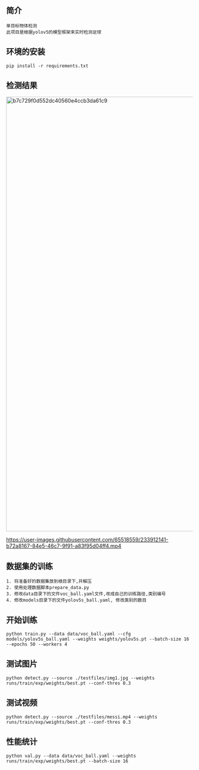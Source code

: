 <!--
 * @Date: 2023-04-24 09:05:55
 * @Author: Bruce
 * @Description: 
-->
## 简介

```
单目标物体检测
此项目是根据yolov5的模型框架来实时检测足球
```

## 环境的安装

```
pip install -r requirements.txt
```

## **检测结果**

<img width="1172" alt="b7c729f0d552dc40560e4ccb3da61c9" src="https://user-images.githubusercontent.com/65518559/234010629-f67a7b2a-4422-4785-a42d-8d401edebcb9.png">

https://user-images.githubusercontent.com/65518559/233912141-b72a8167-84e5-46c7-9f91-a83f95d04ff4.mp4

## 数据集的训练

```
1. 将准备好的数据集放到根目录下,并解压
2. 使用处理数据脚本prepare_data.py
3. 修改data目录下的文件voc_ball.yaml文件,改成自己的训练路径,类别编号
4. 修改models目录下的文件yolov5s_ball.yaml, 修改类别的数目
```

## **开始训练**

```
python train.py --data data/voc_ball.yaml --cfg models/yolov5s_ball.yaml --weights weights/yolov5s.pt --batch-size 16 --epochs 50 --workers 4
```

## **测试图片**

```
python detect.py --source ./testfiles/img1.jpg --weights runs/train/exp/weights/best.pt --conf-thres 0.3
```

## **测试视频**

```
python detect.py --source ./testfiles/messi.mp4 --weights runs/train/exp/weights/best.pt --conf-thres 0.3
```

## **性能统计**

```
python val.py --data data/voc_ball.yaml --weights runs/train/exp/weights/best.pt --batch-size 16
```
